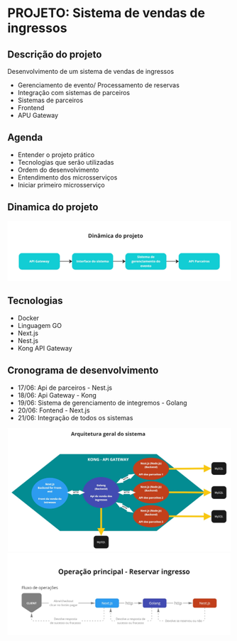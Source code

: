 # PROJETO: Sistema de vendas de ingressos

## Descrição do projeto
Desenvolvimento de um sistema de vendas de ingressos
- Gerenciamento de evento/ Processamento de reservas
 - Integração com sistemas de parceiros
- Sistemas de parceiros
- Frontend
- APU Gateway

## Agenda
- Entender o projeto prático
- Tecnologias que serão utilizadas
- Ordem do desenvolvimento
- Entendimento dos microsserviços
- Iniciar primeiro microsserviço

## Dinamica do projeto

<img src="assets/diagrama-fluxo-dinamica-projeto.jpg">

## Tecnologias
- Docker 
- Linguagem GO
- Next.js
- Nest.js
- Kong API Gateway

## Cronograma de desenvolvimento
- 17/06: Api de parceiros - Nest.js
- 18/06: Api Gateway - Kong
- 19/06: Sistema de gerenciamento de integremos - Golang
- 20/06: Fontend - Next.js
- 21/06: Integração de todos os sistemas

<img src="assets/diagrama-arquitetura-sistem.jpg">

<img src="assets/diagrama-operacao.jpg"> 